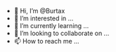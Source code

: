 - 👋 Hi, I’m @Burtax
- 👀 I’m interested in ...
- 🌱 I’m currently learning ...
- 💞️ I’m looking to collaborate on ...
- 📫 How to reach me ...

<!---
Burtax/Burtax is a ✨ special ✨ repository because its `README.md` (this file) appears on your GitHub profile.
You can click the Preview link to take a look at your changes.
--->
